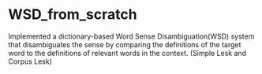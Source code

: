 # WSD_from_scratch
Implemented a dictionary-based Word Sense Disambiguation(WSD) system that disambiguates the sense by comparing the definitions of the target word to the definitions of relevant words in the context. (Simple Lesk and Corpus Lesk)
